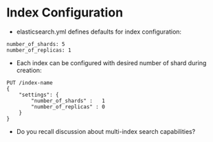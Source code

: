 # Index Configuration #

* elasticsearch.yml defines defaults for index configuration:
```
number_of_shards: 5
number_of_replicas: 1
```
* Each index can be configured with desired number of shard during creation:
```
PUT /index-name
{
	"settings": {
		"number_of_shards" :   1
		"number_of_replicas" : 0
	}
}
```
* Do you recall discussion about multi-index search capabilities?